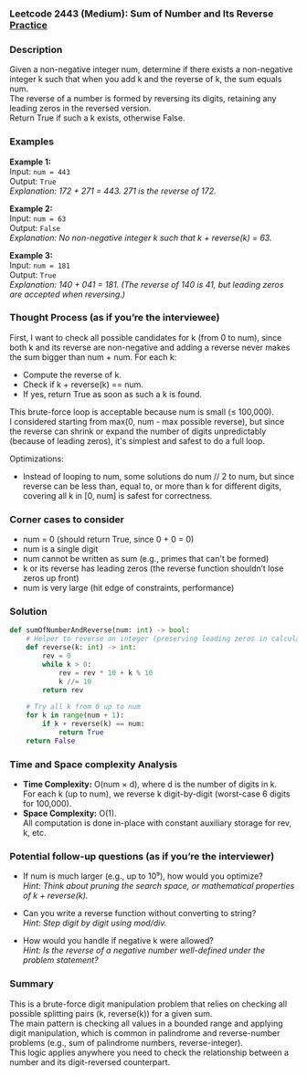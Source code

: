 ### Leetcode 2443 (Medium): Sum of Number and Its Reverse [Practice](https://leetcode.com/problems/sum-of-number-and-its-reverse)

### Description  
Given a non-negative integer num, determine if there exists a non-negative integer k such that when you add k and the reverse of k, the sum equals num.  
The reverse of a number is formed by reversing its digits, retaining any leading zeros in the reversed version.  
Return True if such a k exists, otherwise False.

### Examples  

**Example 1:**  
Input: `num = 443`  
Output: `True`  
*Explanation: 172 + 271 = 443. 271 is the reverse of 172.*

**Example 2:**  
Input: `num = 63`  
Output: `False`  
*Explanation: No non-negative integer k such that k + reverse(k) = 63.*

**Example 3:**  
Input: `num = 181`  
Output: `True`  
*Explanation: 140 + 041 = 181. (The reverse of 140 is 41, but leading zeros are accepted when reversing.)*

### Thought Process (as if you’re the interviewee)  
First, I want to check all possible candidates for k (from 0 to num), since both k and its reverse are non-negative and adding a reverse never makes the sum bigger than num + num. For each k:
- Compute the reverse of k.  
- Check if k + reverse(k) == num.  
- If yes, return True as soon as such a k is found.

This brute-force loop is acceptable because num is small (≤ 100,000).  
I considered starting from max(0, num - max possible reverse), but since the reverse can shrink or expand the number of digits unpredictably (because of leading zeros), it's simplest and safest to do a full loop.

Optimizations:  
- Instead of looping to num, some solutions do num // 2 to num, but since reverse can be less than, equal to, or more than k for different digits, covering all k in [0, num] is safest for correctness.

### Corner cases to consider  
- num = 0 (should return True, since 0 + 0 = 0)
- num is a single digit  
- num cannot be written as sum (e.g., primes that can't be formed)  
- k or its reverse has leading zeros (the reverse function shouldn’t lose zeros up front)
- num is very large (hit edge of constraints, performance)

### Solution

```python
def sumOfNumberAndReverse(num: int) -> bool:
    # Helper to reverse an integer (preserving leading zeros in calculation)
    def reverse(k: int) -> int:
        rev = 0
        while k > 0:
            rev = rev * 10 + k % 10
            k //= 10
        return rev
    
    # Try all k from 0 up to num
    for k in range(num + 1):
        if k + reverse(k) == num:
            return True
    return False
```

### Time and Space complexity Analysis  

- **Time Complexity:** O(num × d), where d is the number of digits in k.  
    For each k (up to num), we reverse k digit-by-digit (worst-case 6 digits for 100,000).
- **Space Complexity:** O(1).  
    All computation is done in-place with constant auxiliary storage for rev, k, etc.

### Potential follow-up questions (as if you’re the interviewer)  

- If num is much larger (e.g., up to 10⁹), how would you optimize?  
  *Hint: Think about pruning the search space, or mathematical properties of k + reverse(k).*

- Can you write a reverse function without converting to string?  
  *Hint: Step digit by digit using mod/div.*

- How would you handle if negative k were allowed?  
  *Hint: Is the reverse of a negative number well-defined under the problem statement?*

### Summary  
This is a brute-force digit manipulation problem that relies on checking all possible splitting pairs (k, reverse(k)) for a given sum.  
The main pattern is checking all values in a bounded range and applying digit manipulation, which is common in palindrome and reverse-number problems (e.g., sum of palindrome numbers, reverse-integer).  
This logic applies anywhere you need to check the relationship between a number and its digit-reversed counterpart.